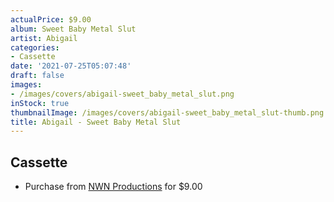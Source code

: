 ```yaml
---
actualPrice: $9.00
album: Sweet Baby Metal Slut
artist: Abigail
categories:
- Cassette
date: '2021-07-25T05:07:48'
draft: false
images:
- /images/covers/abigail-sweet_baby_metal_slut.png
inStock: true
thumbnailImage: /images/covers/abigail-sweet_baby_metal_slut-thumb.png
title: Abigail - Sweet Baby Metal Slut
---
```


## Cassette
* Purchase from [NWN Productions](http://shop.nwnprod.com/index.php?route=product/product&path=73&product_id=16674&sort=pd.name&order=ASC) for $9.00
